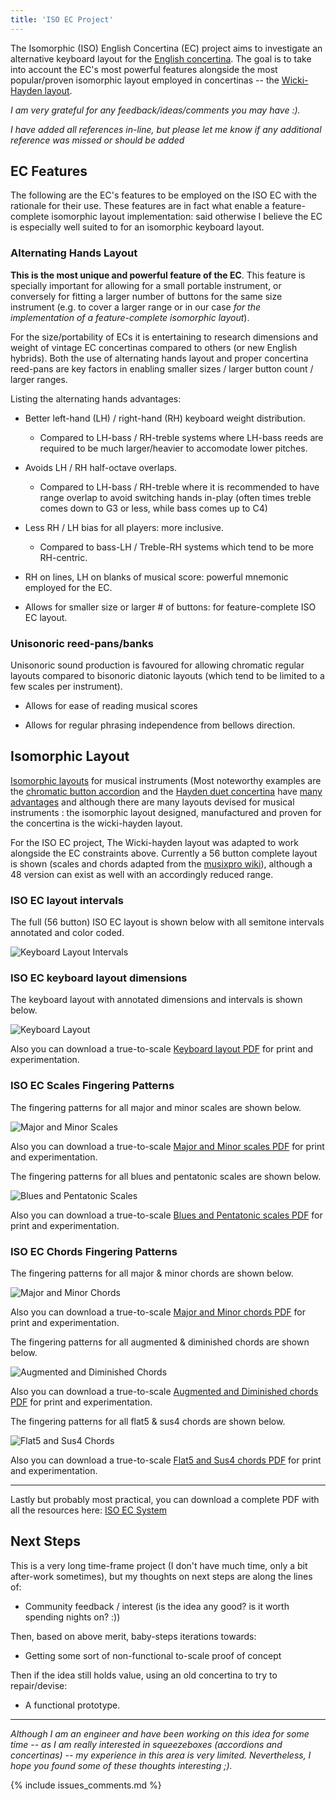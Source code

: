 ```yaml
---
title: 'ISO EC Project'
---
```


The Isomorphic (ISO) English Concertina (EC) project aims to investigate an alternative keyboard layout
for the [English concertina](https://en.wikipedia.org/wiki/English_concertina). 
The goal is to take into account the EC's most powerful features
alongside the most popular/proven isomorphic layout employed in concertinas 
-- the [Wicki-Hayden layout](https://en.wikipedia.org/wiki/Wicki-Hayden_note_layout).

_I am very grateful for any feedback/ideas/comments you may have :)._ 

_I have added all references in-line, but please let me know if any additional reference was missed
or should be added_

## EC Features 

The following are the EC's features to be employed on the ISO EC with the rationale for their use.
These features are in fact what enable a feature-complete isomorphic layout implementation: said
otherwise I believe the EC is especially well suited to for an isomorphic keyboard layout.

### Alternating Hands Layout

**This is the most unique and powerful feature of the EC**. This feature is specially important for
allowing for a small portable instrument, or conversely for fitting a larger number of buttons for
the same size instrument (e.g. to cover a larger range or in our case _for the implementation of a
feature-complete isomorphic layout_).

For the size/portability of ECs it is entertaining to research dimensions and weight of vintage EC
concertinas compared to others (or new English hybrids). Both the use of alternating hands layout
and proper concertina reed-pans are key factors in enabling smaller sizes / larger button count /
larger ranges.

Listing the alternating hands advantages:

* Better left-hand (LH) / right-hand (RH) keyboard weight distribution.
    - Compared to LH-bass / RH-treble systems where LH-bass reeds are required to be much
      larger/heavier to accomodate lower pitches.

* Avoids LH / RH half-octave overlaps.
    - Compared to LH-bass / RH-treble where it is recommended to have range overlap to avoid
      switching hands in-play (often times treble comes down to G3 or less, while bass comes up to C4)

* Less RH / LH bias for all players: more inclusive.
    - Compared to bass-LH / Treble-RH systems which tend to be more RH-centric.

* RH on lines, LH on blanks of musical score: powerful mnemonic employed for the EC.

* Allows for smaller size or larger # of buttons: for feature-complete ISO EC layout.  

### Unisonoric reed-pans/banks

Unisonoric sound production is favoured for allowing chromatic regular layouts compared to bisonoric
diatonic layouts (which tend to be limited to a few scales per instrument).

* Allows for ease of reading musical scores

* Allows for regular phrasing independence from bellows direction.

## Isomorphic Layout

[Isomorphic layouts](https://en.wikipedia.org/wiki/Isomorphic_keyboard) for musical instruments
(Most noteworthy examples are the [chromatic button
accordion](https://en.wikipedia.org/wiki/Chromatic_button_accordion) and the 
[Hayden duet concertina](https://learnfreereed.com/duet/) have 
[many advantages](http://www.altkeyboards.com/instruments/isomorphic-keyboards) and although
there are many layouts devised for musical instruments : the isomorphic layout designed,
manufactured and proven for the concertina is the wicki-hayden layout. 

For the ISO EC project, The Wicki-hayden layout was adapted to work alongside the EC constraints
above. Currently a 56 button complete layout is shown (scales and chords adapted from the [musixpro
wiki](https://shiverware.com/musixpro/wicki/chords.html)), although a 48 version can exist as well
with an accordingly reduced range.

### ISO EC layout intervals

The full (56 button) ISO EC layout is shown below with all semitone intervals annotated and color coded. 

![Keyboard Layout Intervals](/linked_files/2022-08-14-keyboard-layout-intervals.png "Image showing
the regular isomorphic semitone intervals between buttons")

### ISO EC keyboard layout dimensions

The keyboard layout with annotated dimensions and intervals is shown below.

![Keyboard Layout](/linked_files/2022-08-14-keyboard-layout.svg "Image showing
the button and layout dimensions, also semitone intervals")

Also you can download a true-to-scale [Keyboard layout PDF](/linked_files/2022-08-14-keyboard-layout.pdf) for print and experimentation.

### ISO EC Scales Fingering Patterns 

The fingering patterns for all major and minor scales are shown below.

![Major and Minor Scales](/linked_files/2022-08-14-scales-major-minor.svg "Image showing
the major and minor scales fingering")

Also you can download a true-to-scale [Major and Minor scales PDF](/linked_files/2022-08-14-scales-major-minor.pdf) for print and experimentation.

The fingering patterns for all blues and pentatonic scales are shown below.

![Blues and Pentatonic Scales](/linked_files/2022-08-14-scales-blues-penta.svg "Image showing
the blues and pentatonic scales fingering")

Also you can download a true-to-scale [Blues and Pentatonic scales PDF](/linked_files/2022-08-14-scales-blues-penta.pdf) for print and experimentation.

### ISO EC Chords Fingering Patterns 

The fingering patterns for all major & minor chords are shown below.

![Major and Minor Chords](/linked_files/2022-08-14-chords-major-minor.svg "Image showing
the major and minor chords fingering")

Also you can download a true-to-scale [Major and Minor chords PDF](/linked_files/2022-08-14-chords-major-minor.pdf) for print and experimentation.

The fingering patterns for all augmented & diminished chords are shown below.

![Augmented and Diminished Chords](/linked_files/2022-08-14-chords-aug-dim.svg "Image showing
the augmented and diminished chords fingering")

Also you can download a true-to-scale [Augmented and Diminished chords PDF](/linked_files/2022-08-14-chords-aug-dim.pdf) for print and experimentation.

The fingering patterns for all flat5 & sus4 chords are shown below.

![Flat5 and Sus4 Chords](/linked_files/2022-08-14-chords-flat5-sus4.svg "Image showing
the flat5 and sus4 chords fingering")

Also you can download a true-to-scale [Flat5 and Sus4 chords PDF](/linked_files/2022-08-14-chords-flat5-sus4.pdf) for print and experimentation.

---

Lastly but probably most practical, you can download a complete PDF with all the resources here: [ISO EC System](/linked_files/2022-08-14-iso-ec-system.pdf)

## Next Steps

This is a very long time-frame project (I don't have much time, only a bit after-work sometimes),
but my thoughts on next steps are along the lines of: 

* Community feedback / interest (is the idea any good? is it worth spending nights on? :))

Then, based on above merit, baby-steps iterations towards:

* Getting some sort of non-functional to-scale proof of concept

Then if the idea still holds value, using an old concertina to try to repair/devise:

* A functional prototype. 

---

_Although I am an engineer and have been working on this idea for some time -- as I am really interested in
squeezeboxes (accordions and concertinas) -- my experience in this area is very limited.
Nevertheless, I hope you found some of these thoughts interesting ;)._

{% include issues_comments.md %}


